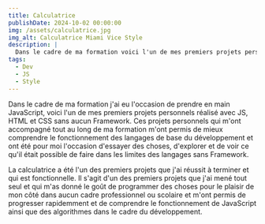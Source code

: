 ```yaml
---
title: Calculatrice 
publishDate: 2024-10-02 00:00:00
img: /assets/calculatrice.jpg
img_alt: Calculatrice Miami Vice Style
description: |
  Dans le cadre de ma formation voici l'un de mes premiers projets personnels sur Javascript
tags:
  - Dev
  - JS
  - Style
---
```


Dans le cadre de ma formation j'ai eu l'occasion de prendre en main JavaScript, voici l'un de mes premiers projets personnels réalisé avec JS, HTML et CSS sans aucun Framework. Ces projets personnels qui m'ont accompagné tout au long de ma formation m'ont permis de mieux comprendre le fonctionnement des langages de base du développement et ont été pour moi l'occasion d'essayer des choses, d'explorer et de voir ce qu'il était possible de faire dans les limites des langages sans Framework. 

La calculatrice a été l'un des premiers projets que j'ai réussit à terminer et qui est fonctionnelle. Il s'agit d'un des premiers projets que j'ai mené tout seul et qui m'as donné le goût de programmer des choses pour le plaisir de mon côté dans aucun cadre professionnel ou scolaire et m'ont permis de progresser rapidemment et de comprendre le fonctionnement de JavaScript ainsi que des algorithmes dans le cadre du développement. 
